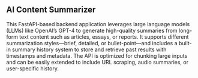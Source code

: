 ## AI Content Summarizer

This FastAPI-based backend application leverages large language models (LLMs) like OpenAI’s GPT-4 to generate high-quality summaries from long-form text content such as articles, essays, or reports. It supports different summarization styles—brief, detailed, or bullet-point—and includes a built-in summary history system to store and retrieve past results with timestamps and metadata. The API is optimized for chunking large inputs and can be easily extended to include URL scraping, audio summaries, or user-specific history.

